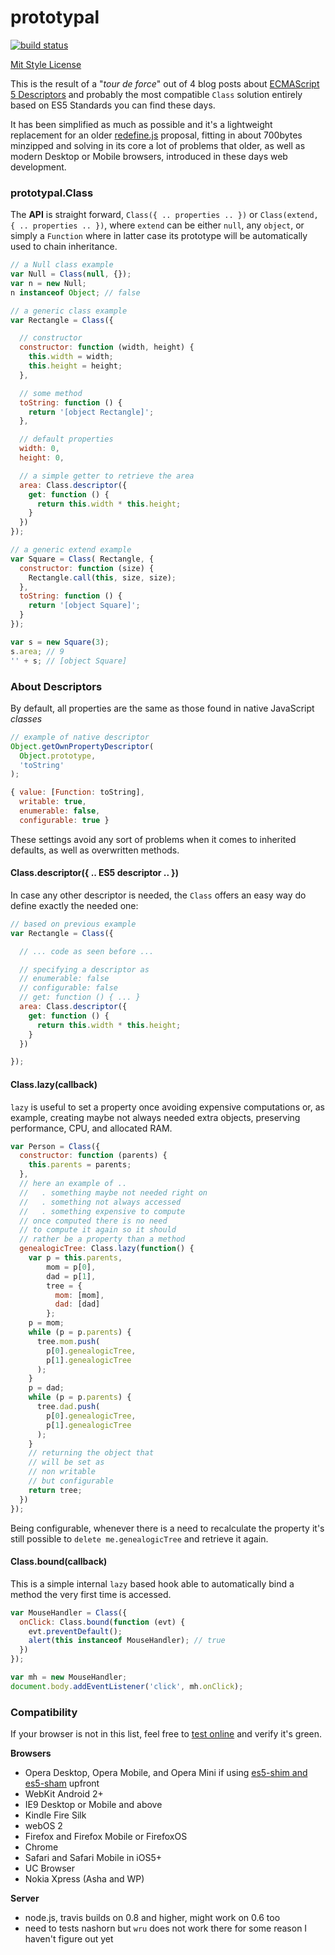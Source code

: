 prototypal
==========

[![build status](https://secure.travis-ci.org/WebReflection/prototypal.png)](http://travis-ci.org/WebReflection/prototypal)

[Mit Style License](./LICENSE.txt)

This is the result of a "_tour de force_" out of 4 blog posts about [ECMAScript 5 Descriptors](http://webreflection.blogspot.com/2014/03/what-books-wont-tell-you-about-es5.html) and probably the most compatible `Class` solution entirely based on ES5 Standards you can find these days.

It has been simplified as much as possible and it's a lightweight replacement for an older [redefine.js](https://github.com/WebReflection/redefine#redefinejs) proposal, fitting in about 700bytes minzipped and solving in its core a lot of problems that older, as well as modern Desktop or Mobile browsers, introduced in these days web development.


### prototypal.Class
The **API** is straight forward, `Class({ .. properties .. })` or `Class(extend, { .. properties .. })`, where `extend` can be either `null`, any `object`, or simply a `Function` where in latter case its prototype will be automatically used to chain inheritance.
```javascript
// a Null class example
var Null = Class(null, {});
var n = new Null;
n instanceof Object; // false

// a generic class example
var Rectangle = Class({

  // constructor
  constructor: function (width, height) {
    this.width = width;
    this.height = height;
  },

  // some method
  toString: function () {
    return '[object Rectangle]';
  },

  // default properties
  width: 0,
  height: 0,

  // a simple getter to retrieve the area
  area: Class.descriptor({
    get: function () {
      return this.width * this.height;
    }
  })
});

// a generic extend example
var Square = Class( Rectangle, {
  constructor: function (size) {
    Rectangle.call(this, size, size);
  },
  toString: function () {
    return '[object Square]';
  }
});

var s = new Square(3);
s.area; // 9
'' + s; // [object Square]
```


### About Descriptors
By default, all properties are the same as those found in native JavaScript _classes_
```javascript
// example of native descriptor
Object.getOwnPropertyDescriptor(
  Object.prototype,
  'toString'
);

{ value: [Function: toString],
  writable: true,
  enumerable: false,
  configurable: true }
```
These settings avoid any sort of problems when it comes to inherited defaults, as well as overwritten methods.


#### Class.descriptor({ .. ES5 descriptor .. })
In case any other descriptor is needed, the `Class` offers an easy way do define exactly the needed one:
```javascript
// based on previous example
var Rectangle = Class({

  // ... code as seen before ... 

  // specifying a descriptor as
  // enumerable: false
  // configurable: false
  // get: function () { ... }
  area: Class.descriptor({
    get: function () {
      return this.width * this.height;
    }
  })

});
```


#### Class.lazy(callback)
`lazy` is useful to set a property once avoiding expensive computations or, as example, creating maybe not always needed extra objects, preserving performance, CPU, and allocated RAM.
```javascript
var Person = Class({
  constructor: function (parents) {
    this.parents = parents;
  },
  // here an example of ..
  //   . something maybe not needed right on
  //   . something not always accessed
  //   . something expensive to compute
  // once computed there is no need
  // to compute it again so it should
  // rather be a property than a method
  genealogicTree: Class.lazy(function() {
    var p = this.parents,
        mom = p[0],
        dad = p[1],
        tree = {
          mom: [mom],
          dad: [dad]
        };
    p = mom;
    while (p = p.parents) {
      tree.mom.push(
        p[0].genealogicTree,
        p[1].genealogicTree
      );
    }
    p = dad;
    while (p = p.parents) {
      tree.dad.push(
        p[0].genealogicTree,
        p[1].genealogicTree
      );
    }
    // returning the object that
    // will be set as
    // non writable
    // but configurable
    return tree;
  })
});
```
Being configurable, whenever there is a need to recalculate the property it's still possible to `delete me.genealogicTree` and retrieve it again.


#### Class.bound(callback)
This is a simple internal `lazy` based hook able to automatically bind a method the very first time is accessed.
```javascript
var MouseHandler = Class({
  onClick: Class.bound(function (evt) {
    evt.preventDefault();
    alert(this instanceof MouseHandler); // true
  })
});

var mh = new MouseHandler;
document.body.addEventListener('click', mh.onClick);
```


### Compatibility
If your browser is not in this list, feel free to [test online](http://webreflection.github.io/prototypal/test/) and verify it's green.

**Browsers**
  * Opera Desktop, Opera Mobile, and Opera Mini if using [es5-shim and es5-sham](./test/es5.js) upfront
  * WebKit Android 2+
  * IE9 Desktop or Mobile and above
  * Kindle Fire Silk
  * webOS 2
  * Firefox and Firefox Mobile or FirefoxOS
  * Chrome
  * Safari and Safari Mobile in iOS5+
  * UC Browser
  * Nokia Xpress (Asha and WP)

**Server**
  * node.js, travis builds on 0.8 and higher, might work on 0.6 too
  * need to tests nashorn but `wru` does not work there for some reason I haven't figure out yet

